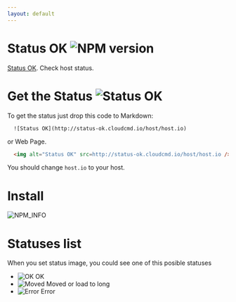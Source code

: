```yaml
---
layout: default
---
```


Status OK ![NPM version][NPMIMGURL]
===============
[NPMIMGURL]:                https://badge.fury.io/js/status-ok.png
[NPM_INFO_IMG]:             https://camo.githubusercontent.com/2ca289e696ec0d8d482103e5702279ef8c2797ed/68747470733a2f2f6e6f6465692e636f2f6e706d2f7374617475732d6f6b2e706e673f646f776e6c6f6164733d7472756526267374617273

[Status OK](http://coderaiser.github.io/status-ok "Status OK"). Check host status.

Get the Status ![Status OK](http://status-ok.cloudcmd.io/host/status-ok.cloudcmd.io/ "Status")
===============
To get the status just drop this code to Markdown:

```
  ![Status OK](http://status-ok.cloudcmd.io/host/host.io)
```

or Web Page.

```html
  <img alt="Status OK" src=http://status-ok.cloudcmd.io/host/host.io />
```

You should change ```host.io``` to your host.

Install
===============
![NPM_INFO][NPM_INFO_IMG]

Statuses list
===============
When you set status image, you could see one of this posible statuses

- ![OK](http://status-ok.cloudcmd.io/img/ok.png "OK") OK
- ![Moved](http://status-ok.cloudcmd.io/img/moved.png "Moved") Moved or load to long
- ![Error](http://status-ok.cloudcmd.io/img/error.png "Error") Error
